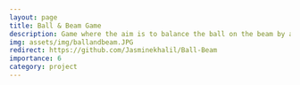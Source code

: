 ```yaml
---
layout: page
title: Ball & Beam Game 
description: Game where the aim is to balance the ball on the beam by adjusting the distance between your hand and the sensor.
img: assets/img/ballandbeam.JPG
redirect: https://github.com/Jasminekhalil/Ball-Beam
importance: 6
category: project
---
```

